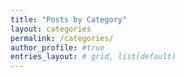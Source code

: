 ```yaml
---
title: "Posts by Category"
layout: categories
permalink: /categories/
author_profile: #true
entries_layout: # grid, list(default)
---
```

